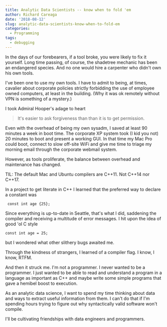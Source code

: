 ```yaml
---
title: Analytic Data Scientists -- know when to fold 'em
author: Richard Careaga
date: '2018-08-12'
slug: analytic-data-scientists-know-when-to-fold-em
categories:
  - Programming
tags:
  - debugging
---
```


In the days of our forebearers, if a tool broke, you were likely to fix it yourself. Long time passing, of course, the shadetree mechanic has been an endangered species. And no one would hire a carpenter who didn't own his own tools.

I've been one to use my own tools. I have to admit to being, at times, cavalier about corporate policies strictly forbidding the use of employee owned computers, at least in the building. (Why it was ok remotely without VPN is something of a mystery.)

I took Admiral Hooper's adage to heart

> It's easier to ask forgiveness than than it is to get permission.

Even with the overhead of being my own sysadm, I saved at least 90 minutes a week in boot time. The corporate XP system took (I kid you not) 20 minutes to boot and present a working GUI. In that time my Mac Pro could boot, connect to slow off-site WiFi and give me time to triage my morning email through the corporate webmail system.

However, as tools proliferate, the balance between overhead and maintenance has changed. 

TIL: The default Mac and Ubuntu compilers are C++11. Not C++14 nor C++17.

In a project to get literate in C++ I learned that the preferred way to declare a constant was

     const int age {25};
     
Since everything is up-to-date in Seattle, that's what I did, saddening the compiler and receiving a multitude of error messages. I hit upon the idea of good 'ol C style

    const int age = 25;
    
but I wondered what other slithery bugs awaited me.

Through the kindness of strangers, I learned of a compiler flag. I know, I know, RTFM. 

And then it struck me. I'm not a programmer. I never wanted to be a programmer. I just wanted to be able to read and understand a program in a language as important as C++ and maybe write some simple programs that gave a hemibel boost to execution.

As an analytic data science, I want to spend my time thinking about data and ways to extract useful information from them. I can't do that if I'm spending hours trying to figure out why syntactically valid software won't compile.

I'll be cultivating friendships with data engineers and programmers.

